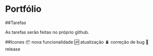 # Portfólio

##Tarefas

As tarefas serão feitas no próprio github.



##Icones
:package: nova funcionalidade
:up: atualização
:beetle: correção de bug
:checkered_flag: release 

